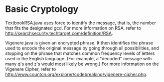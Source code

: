 # Basic Cryptology
TextbookRSA.java uses force to identify the message, that is, the number that fits the designated gcd. For more information on RSA, refer to http://searchsecurity.techtarget.com/definition/RSA.

Vigenere.java is given an encrypted phrase. It then identifies the phrase used to encode the original message by going through all possibilities, and stopping on the phrase that matches common frequency levels of letters used in the English language. (For example, a "decoded" message with many q's and z's would most likely be wrong.) For more information on the Vigenere Cipher, refer to http://www.counton.org/explorer/codebreaking/vigenere-cipher.php.
